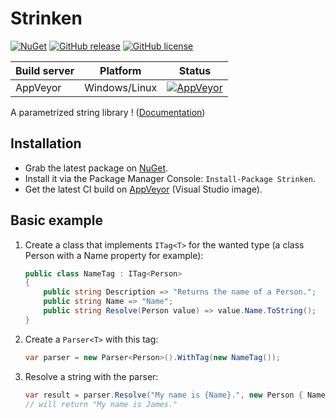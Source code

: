 # Strinken

[![NuGet](https://img.shields.io/nuget/v/Strinken.svg)](https://www.nuget.org/packages/Strinken/)
[![GitHub release](https://img.shields.io/github/release/k94ll13nn3/Strinken.svg)](https://github.com/k94ll13nn3/Strinken/releases/latest)
[![GitHub license](https://img.shields.io/badge/license-MIT-blue.svg)](https://raw.githubusercontent.com/k94ll13nn3/Strinken/master/LICENSE)

| Build server   | Platform     | Status                                                                                                                    |
|----------------|--------------|---------------------------------------------------------------------------------------------------------------------------|
| AppVeyor       | Windows/Linux      | [![AppVeyor](https://ci.appveyor.com/api/projects/status/038gqsusfw0srmst/branch/master?svg=true)](https://ci.appveyor.com/project/k94ll13nn3/strinken) |

A parametrized string library ! ([Documentation](https://k94ll13nn3.github.io/Strinken/))

## Installation

- Grab the latest package on [NuGet](https://www.nuget.org/packages/Strinken/).
- Install it via the Package Manager Console: `Install-Package Strinken`.
- Get the latest CI build on [AppVeyor](https://ci.appveyor.com/project/k94ll13nn3/strinken) (Visual Studio image).

## Basic example

1. Create a class that implements `ITag<T>` for the wanted type (a class Person with a Name property for example):

    ``` csharp
    public class NameTag : ITag<Person>
    {
        public string Description => "Returns the name of a Person.";
        public string Name => "Name";
        public string Resolve(Person value) => value.Name.ToString();
    }
    ```

2. Create a `Parser<T>` with this tag:

    ``` csharp
    var parser = new Parser<Person>().WithTag(new NameTag());
    ```

3. Resolve a string with the parser:

    ``` csharp
    var result = parser.Resolve("My name is {Name}.", new Person { Name = "James" });
    // will return "My name is James."
    ```

